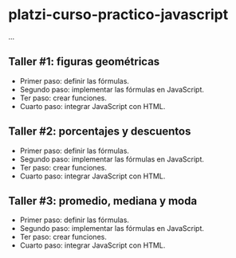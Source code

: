 # platzi-curso-practico-javascript

...

## Taller #1: figuras geométricas

- Primer paso: definir las fórmulas.
- Segundo paso: implementar las fórmulas en JavaScript.
- Ter paso: crear funciones.
- Cuarto paso: integrar JavaScript con HTML.

## Taller #2: porcentajes y descuentos

- Primer paso: definir las fórmulas.
- Segundo paso: implementar las fórmulas en JavaScript.
- Ter paso: crear funciones.
- Cuarto paso: integrar JavaScript con HTML. 

## Taller #3: promedio, mediana y moda

- Primer paso: definir las fórmulas.
- Segundo paso: implementar las fórmulas en JavaScript.
- Ter paso: crear funciones.
- Cuarto paso: integrar JavaScript con HTML. 